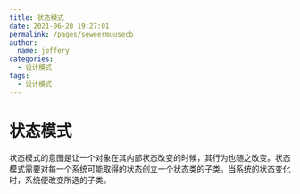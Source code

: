 ```yaml
---
title: 状态模式
date: 2021-06-20 19:27:01
permalink: /pages/seweermuusecb
author: 
  name: jeffery
categories: 
  - 设计模式
tags: 
  - 设计模式
---
```


# 状态模式

状态模式的意图是让一个对象在其内部状态改变的时候，其行为也随之改变。状态模式需要对每一个系统可能取得的状态创立一个状态类的子类。当系统的状态变化时，系统便改变所选的子类。